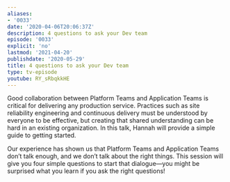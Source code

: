```yaml
---
aliases:
- '0033'
date: '2020-04-06T20:06:37Z'
description: 4 questions to ask your Dev team
episode: '0033'
explicit: 'no'
lastmod: '2021-04-20'
publishdate: '2020-05-29'
title: 4 questions to ask your Dev team
type: tv-episode
youtube: RY_sRbqkkHE
---
```


Good collaboration between Platform Teams and Application Teams is critical for delivering any production service. Practices such as site reliability engineering and continuous delivery must be understood by everyone to be effective, but creating that shared understanding can be hard in an existing organization. In this talk, Hannah will provide a simple guide to getting started.

Our experience has shown us that Platform Teams and Application Teams don’t talk enough, and we don’t talk about the right things. This session will give you four simple questions to start that dialogue—you might be surprised what you learn if you ask the right questions!